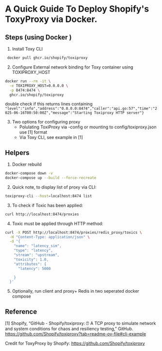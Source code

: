 # A Quick Guide To Deploy Shopify's ToxyProxy via Docker. 

## Steps (using Docker )
1. Install Toxy CLI 
```bash
 docker pull ghcr.io/shopify/toxiproxy

```

2. Configure External network binding for Toxy container using TOXIPROXY_HOST
```bash
docker run --rm -it \
  -e TOXIPROXY_HOST=0.0.0.0 \
  -p 8474:8474 \
  ghcr.io/shopify/toxiproxy
 ```

double check if this returns lines containing ` "level":"info","address":"0.0.0.0:8474","caller":"api.go:57","time":"2025-06-16T00:50:00Z","message":"Starting Toxiproxy HTTP server"} `


3. Two options for configuring proxy
    - Polulating ToxiProxy via -config or mounting to config/toxiproxy.json use [1] format
    - Via Toxy CLI, see example in [1]



## Helpers

1. Docker rebuild
```bash
docker-compose down -v
docker-compose up --build --force-recreate
```

2. Quick note, to display list of proxy via CLI:

```bash 
toxiproxy-cli --host=localhost:8474 list  
```
3. To check if Toxic has been applied:

```bash 
curl http://localhost:8474/proxies 
```

4. Toxic must be applied through HTTP method:

```bash 
curl -X POST http://localhost:8474/proxies/redis_proxy/toxics \
  -H "Content-Type: application/json" \
  -d '{
    "name": "latency_sim",
    "type": "latency",
    "stream": "upstream",
    "toxicity": 1.0,
    "attributes": {
      "latency": 5000

    }
  }'


```

5. Optionally, run client and proxy+ Redis in two seperated docker compose 

## Reference 
[1] Shopify, “GitHub - Shopify/toxiproxy: :alarm_clock: A TCP proxy to simulate network and system conditions for chaos and resiliency testing,” GitHub. https://github.com/Shopify/toxiproxy?tab=readme-ov-file#cli-example

Credit for ToxyProxy by Shopify: https://github.com/Shopify/toxiproxy